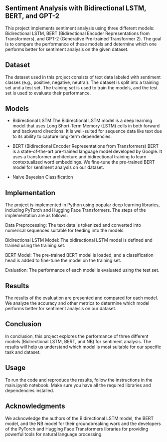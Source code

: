 ## Sentiment Analysis with Bidirectional LSTM, BERT, and GPT-2
This project implements sentiment analysis using three different models: Bidirectional LSTM, BERT (Bidirectional Encoder Representations from Transformers), and GPT-2 (Generative Pre-trained Transformer 2). The goal is to compare the performance of these models and determine which one performs better for sentiment analysis on the given dataset.

## Dataset
The dataset used in this project consists of text data labeled with sentiment classes (e.g., positive, negative, neutral). The dataset is split into a training set and a test set. The training set is used to train the models, and the test set is used to evaluate their performance. 

## Models
- Bidirectional LSTM
The Bidirectional LSTM model is a deep learning model that uses Long Short-Term Memory (LSTM) cells in both forward and backward directions. It is well-suited for sequence data like text due to its ability to capture long-term dependencies.

- BERT (Bidirectional Encoder Representations from Transformers)
BERT is a state-of-the-art pre-trained language model developed by Google. It uses a transformer architecture and bidirectional training to learn contextualized word embeddings. We fine-tune the pre-trained BERT model for sentiment analysis on our dataset.

- Naive Bayesian Classification

## Implementation
The project is implemented in Python using popular deep learning libraries, including PyTorch and Hugging Face Transformers. The steps of the implementation are as follows:

Data Preprocessing: The text data is tokenized and converted into numerical sequences suitable for feeding into the models.

Bidirectional LSTM Model: The bidirectional LSTM model is defined and trained using the training set.

BERT Model: The pre-trained BERT model is loaded, and a classification head is added to fine-tune the model on the training set.

Evaluation: The performance of each model is evaluated using the test set.

## Results
The results of the evaluation are presented and compared for each model. We analyze the accuracy and other metrics to determine which model performs better for sentiment analysis on our dataset.

## Conclusion
In conclusion, this project explores the performance of three different models (Bidirectional LSTM, BERT, and NB) for sentiment analysis. The results will help us understand which model is most suitable for our specific task and dataset.

## Usage
To run the code and reproduce the results, follow the instructions in the main.ipynb notebook. Make sure you have all the required libraries and dependencies installed.

## Acknowledgments
We acknowledge the authors of the Bidirectional LSTM model, the BERT model, and the NB model for their groundbreaking work and the developers of the PyTorch and Hugging Face Transformers libraries for providing powerful tools for natural language processing.
